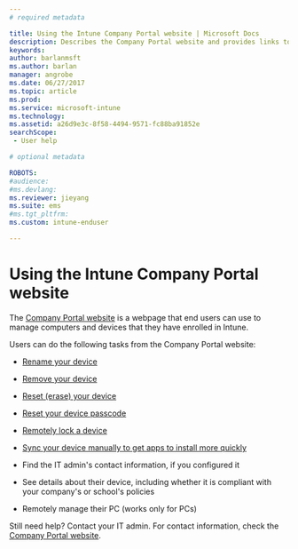 ```yaml
---
# required metadata

title: Using the Intune Company Portal website | Microsoft Docs
description: Describes the Company Portal website and provides links to steps for tasks that end users can do on the website
keywords:
author: barlanmsft
ms.author: barlan
manager: angrobe
ms.date: 06/27/2017
ms.topic: article
ms.prod:
ms.service: microsoft-intune
ms.technology:
ms.assetid: a26d9e3c-8f58-4494-9571-fc88ba91852e
searchScope:
 - User help

# optional metadata

ROBOTS:   
#audience:
#ms.devlang:
ms.reviewer: jieyang
ms.suite: ems
#ms.tgt_pltfrm:
ms.custom: intune-enduser

---
```


# Using the Intune Company Portal website
The [Company Portal website](https://portal.manage.microsoft.com) is a webpage that end users can use to manage computers and devices that they have enrolled in Intune.

Users can do the following tasks from the Company Portal website:

-   [Rename your device](rename-your-device-cpwebsite.md)

-   [Remove your device](remove-your-device-cpwebsite.md)

-   [Reset (erase) your device](reset-erase-your-device-cpwebsite.md)

-   [Reset your device passcode](reset-your-passcode-cpwebsite.md)

-   [Remotely lock a device](remote-lock-your-device-cpwebsite.md)

-	[Sync your device manually to get apps to install more quickly](sync-your-device-manually-cpwebsite.md)

-   Find the IT admin's contact information, if you configured it

-   See details about their device, including whether it is compliant with your company's or school's policies

-   Remotely manage their PC (works only for PCs)

Still need help? Contact your IT admin. For contact information, check the [Company Portal website](https://portal.manage.microsoft.com).
